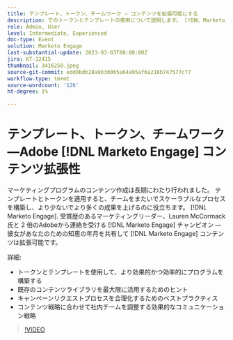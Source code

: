 ```yaml
---
title: テンプレート、トークン、チームワーク — コンテンツを拡張可能にする
description: でのトークンとテンプレートの使用について説明します。 [!DNL Marketo Engage]. 既存のコンテンツライブラリを最大限に活用するためのヒントを理解します。
role: Admin, User
level: Intermediate, Experienced
doc-type: Event
solution: Marketo Engage
last-substantial-update: 2023-03-03T00:00:00Z
jira: KT-12415
thumbnail: 3416250.jpeg
source-git-commit: edd0bdb28a9b3d065a64a95af6a216b747577c77
workflow-type: tm+mt
source-wordcount: '126'
ht-degree: 1%

---
```


# テンプレート、トークン、チームワーク —Adobe [!DNL Marketo Engage] コンテンツ拡張性

マーケティングプログラムのコンテンツ作成は長期にわたり行われました。 テンプレートとトークンを適用すると、チームをまたいでスケーラブルなプロセスを構築し、より少ないでより多くの成果を上げるのに役立ちます。 [!DNL Marketo Engage]. 受賞歴のあるマーケティングリーダー、Lauren McCormack 氏と 2 倍のAdobeから連絡を受ける [!DNL Marketo Engage] チャンピオン — 彼女があなたのための知恵の年月を共有して [!DNL Marketo Engage] コンテンツは拡張可能です。

詳細:

* トークンとテンプレートを使用して、より効果的かつ効率的にプログラムを構築する
* 既存のコンテンツライブラリを最大限に活用するためのヒント
* キャンペーンリクエストプロセスを合理化するためのベストプラクティス
* コンテンツ戦略に合わせて社内チームを調整する効果的なコミュニケーション戦略

>[!VIDEO](https://video.tv.adobe.com/v/3416250/?quality=12&learn=on)
